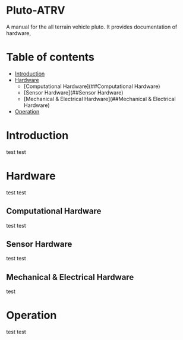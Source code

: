 # Pluto-ATRV
A manual for the all terrain vehicle pluto. It provides documentation of hardware, 

# Table of contents
- [Introduction](#Introduction)
- [Hardware](#Hardware)
    - [Computational Hardware](##Computational Hardware)
    - [Sensor Hardware](##Sensor Hardware)
    - [Mechanical & Electrical Hardware](##Mechanical & Electrical Hardware)
- [Operation](#Operation)

# Introduction
test test

# Hardware
test test

## Computational Hardware
test test

## Sensor Hardware
test test

## Mechanical & Electrical Hardware
test 

# Operation
test test